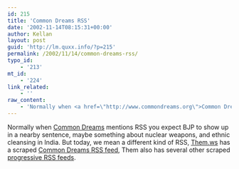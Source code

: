```yaml
---
id: 215
title: 'Common Dreams RSS'
date: '2002-11-14T08:15:31+00:00'
author: Kellan
layout: post
guid: 'http://lm.quxx.info/?p=215'
permalink: /2002/11/14/common-dreams-rss/
typo_id:
    - '213'
mt_id:
    - '224'
link_related:
    - ''
raw_content:
    - 'Normally when <a href=\"http://www.commondreams.org\">Common Dreams</a> mentions RSS you expect BJP to show up in a nearby sentence, maybe something about nuclear weapons, and ethnic cleansing in India.   But today, we mean a different kind of RSS, <a href=\"http://them.ws\" title=\"confessions of a toy store clerk\">Them.ws</a> has a scraped <a href=\"http://www.them.ws/feeds/index.php?feed=commondreams\">Common Dreams RSS feed</a>, Them also has several other scraped <a href=\"http://them.ws/index.php?fid=510\">progressive RSS feeds</a>.'
---
```


Normally when [Common Dreams](http://www.commondreams.org) mentions RSS you expect BJP to show up in a nearby sentence, maybe something about nuclear weapons, and ethnic cleansing in India. But today, we mean a different kind of RSS, [Them.ws](http://them.ws "confessions of a toy store clerk") has a scraped [Common Dreams RSS feed](http://www.them.ws/feeds/index.php?feed=commondreams), Them also has several other scraped [progressive RSS feeds](http://them.ws/index.php?fid=510).